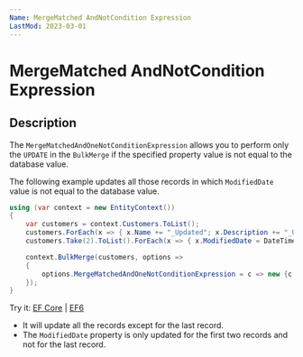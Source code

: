 ```yaml
---
Name: MergeMatched AndNotCondition Expression
LastMod: 2023-03-01
---
```


# MergeMatched AndNotCondition Expression

## Description

The `MergeMatchedAndOneNotConditionExpression` allows you to perform only the `UPDATE` in the `BulkMerge` if the specified property value is not equal to the database value. 

The following example updates all those records in which `ModifiedDate` value is not equal to the database value.

```csharp
using (var context = new EntityContext())
{
    var customers = context.Customers.ToList();
    customers.ForEach(x => { x.Name += "_Updated"; x.Description += "_Updated"; x.IsActive = false; });
    customers.Take(2).ToList().ForEach(x => { x.ModifiedDate = DateTime.Now; });

    context.BulkMerge(customers, options => 
    {
        options.MergeMatchedAndOneNotConditionExpression = c => new {c.CustomerID, c.ModifiedDate };
    });
}
```

Try it: [EF Core](https://dotnetfiddle.net/LQZuak) | [EF6](https://dotnetfiddle.net/ptwEKZ)

 - It will update all the records except for the last record.
 - The `ModifiedDate` property is only updated for the first two records and not for the last record.
